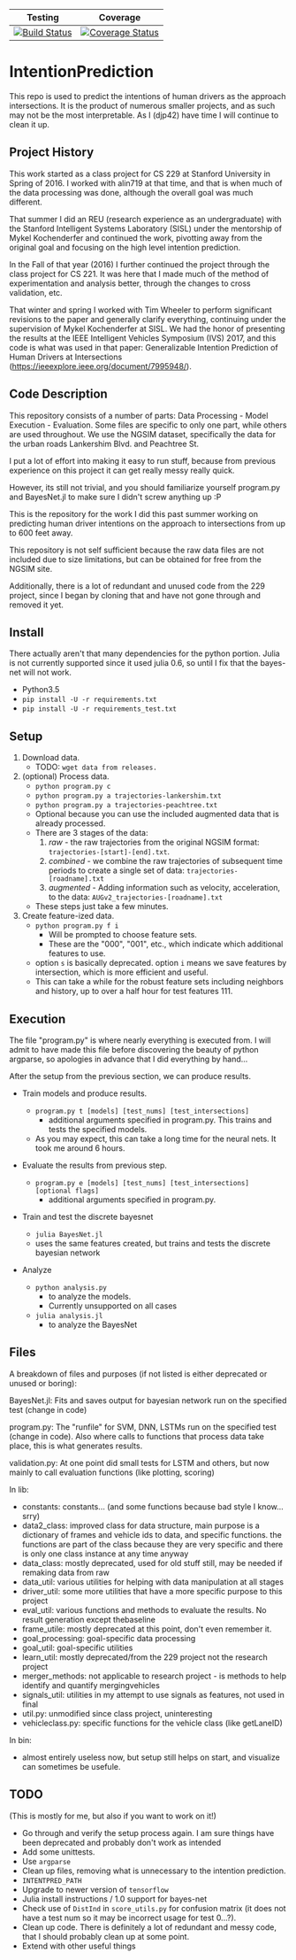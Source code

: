 | Testing | Coverage |
| :-----: | :------: | 
| [![Build Status](https://travis-ci.org/djp42/IntentionPrediction.svg?branch=SpringCleaning2019)](https://travis-ci.org/djp42/IntentionPrediction) | [![Coverage Status](https://coveralls.io/repos/github/djp42/IntentionPrediction/badge.svg?branch=SpringCleaning2019)](https://coveralls.io/github/djp42/IntentionPrediction?branch=SpringCleaning2019) |

# IntentionPrediction
This repo is used to predict the intentions of human drivers as the approach intersections. 
It is the product of numerous smaller projects, and as such may not be the most interpretable. 
As I (djp42) have time I will continue to clean it up.

## Project History 
This work started as a class project for CS 229 at Stanford University in Spring of 2016. 
I worked with alin719 at that time, and that is when much of the data processing was done, although the overall goal was much different.

That summer I did an REU (research experience as an undergraduate) with the Stanford Intelligent Systems Laboratory (SISL) under the mentorship of Mykel Kochenderfer and continued the work, pivotting away from the original goal and focusing on the high level intention prediction.

In the Fall of that year (2016) I further continued the project through the class project for CS 221.
It was here that I made much of the method of experimentation and analysis better, through the changes to cross validation, etc. 

That winter and spring I worked with Tim Wheeler to perform significant revisions to the paper and generally clarify everything, continuing under the supervision of Mykel Kochenderfer at SISL.
We had the honor of presenting the results at the IEEE Intelligent Vehicles Symposium (IVS) 2017, and this code is what was used in that paper:
    Generalizable Intention Prediction of Human Drivers at Intersections (https://ieeexplore.ieee.org/document/7995948/).

## Code Description
This repository consists of a number of parts: Data Processing - Model Execution - Evaluation. Some files are specific to only one part, while others are used throughout.
We use the NGSIM dataset, specifically the data for the urban roads Lankershim Blvd. and Peachtree St. 

I put a lot of effort into making it easy to run stuff, because from previous experience on this project it can get really messy really quick. 

However, its still not trivial, and you should familiarize yourself program.py and BayesNet.jl to make sure I didn't screw anything up :P

This is the repository for the work I did this past summer working on predicting human driver intentions on the approach to intersections from up to 600 feet away. 

This repository is not self sufficient because the raw data files are not included due to size limitations, but can be obtained for free from the NGSIM site.

Additionally, there is a lot of redundant and unused code from the 229 project, since I began by cloning that and have not gone through and removed it yet. 

## Install
There actually aren't that many dependencies for the python portion. Julia is not currently supported since it used julia 0.6, so until I fix that the bayes-net will not work. 
- Python3.5
- `pip install -U -r requirements.txt`
- `pip install -U -r requirements_test.txt`

## Setup
1. Download data.
    - TODO: `wget data from releases.`
2. (optional) Process data.
    - `python program.py c`
    - `python program.py a trajectories-lankershim.txt`
    - `python program.py a trajectories-peachtree.txt`
    - Optional because you can use the included augmented data that is already processed.
    - There are 3 stages of the data:
        1. *raw* - the raw trajectories from the original NGSIM format: `trajectories-[start]-[end].txt`.
        2. *combined* - we combine the raw trajectories of subsequent time periods to create a single set of data: `trajectories-[roadname].txt`
        3. *augmented* - Adding information such as velocity, acceleration, to the data: `AUGv2_trajectories-[roadname].txt`
    - These steps just take a few minutes.
3. Create feature-ized data.
    - `python program.py f i`
        - Will be prompted to choose feature sets.
        - These are the "000", "001", etc., which indicate which additional features to use.
    - option `s` is basically deprecated. option `i` means we save features by intersection, which is more efficient and useful.
    - This can take a while for the robust feature sets including neighbors and history, up to over a half hour for test features 111.

## Execution
The file "program.py" is where nearly everything is executed from. 
I will admit to have made this file before discovering the beauty of python argparse, so apologies in advance that I did everything by hand...

After the setup from the previous section, we can produce results.

* Train models and produce results. 
    - `program.py t [models] [test_nums] [test_intersections]`
        - additional arguments specified in program.py. This trains and tests the specified models. 
    - As you may expect, this can take a long time for the neural nets. It took me around 6 hours.

* Evaluate the results from previous step.
    - `program.py e [models] [test_nums] [test_intersections] [optional flags]`
        - additional arguments specified in program.py. 

* Train and test the discrete bayesnet
    - `julia BayesNet.jl`       
    - uses the same features created, but trains and tests the discrete bayesian network

* Analyze
    - `python analysis.py`  
        - to analyze the models.
        - Currently unsupported on all cases
    - `julia analysis.jl`   
       - to analyze the BayesNet


## Files
A breakdown of files and purposes (if not listed is either deprecated or unused or boring):

BayesNet.jl: Fits and saves output for bayesian network run on the specified test (change in code)

program.py: The "runfile" for SVM, DNN, LSTMs run on the specified test (change in code). Also where calls to functions that process data take place, this is what generates results.

validation.py: At one point did small tests for LSTM and others, but now mainly to call evaluation functions (like plotting, scoring)


In lib:
* constants: constants... (and some functions because bad style I know... srry)
* data2_class: improved class for data structure, main purpose is a dictionary of frames and vehicle ids to data, and specific functions. the functions are part of the class because they are very specific and there is only one class instance at any time anyway
* data_class: mostly deprecated, used for old stuff still, may be needed if remaking data from raw
* data_util: various utilities for helping with data manipulation at all stages
* driver_util: some more utilities that have a more specific purpose to this project
* eval_util: various functions and methods to evaluate the results. No result generation except thebaseline
* frame_utile: mostly deprecated at this point, don't even remember it.
* goal_processing: goal-specific data processing
* goal_util: goal-specific utilities
* learn_util: mostly deprecated/from the 229 project not the research project
* merger_methods: not applicable to research project - is methods to help identify and quantify mergingvehicles
* signals_util: utilities in my attempt to use signals as features, not used in final
* util.py: unmodified since class project, uninteresting
* vehicleclass.py: specific functions for the vehicle class (like getLaneID)

In bin:
* almost entirely useless now, but setup still helps on start, and visualize can sometimes be usefule.
 
## TODO
(This is mostly for me, but also if you want to work on it!)

* Go through and verify the setup process again. I am sure things have been deprecated and probably don't work as intended
* Add some unittests.
* Use `argparse`
* Clean up files, removing what is unnecessary to the intention prediction. 
* `INTENTPRED_PATH`
* Upgrade to newer version of `tensorflow`
* Julia install instructions / 1.0 support for bayes-net
* Check use of `DistInd` in `score_utils.py` for confusion matrix (it does not have a test num so it may be incorrect usage for test 0...?).
* Clean up code. There is definitely a lot of redundant and messy code, that I should probably clean up at some point.
* Extend with other useful things

